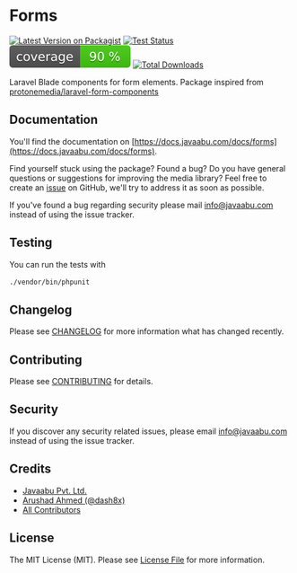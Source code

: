# Forms

[![Latest Version on Packagist](https://img.shields.io/packagist/v/javaabu/forms.svg?style=flat-square)](https://packagist.org/packages/javaabu/forms)
[![Test Status](../../actions/workflows/run-tests.yml/badge.svg)](../../actions/workflows/run-tests.yml)
![Code Coverage Badge](./.github/coverage.svg)
[![Total Downloads](https://img.shields.io/packagist/dt/javaabu/forms.svg?style=flat-square)](https://packagist.org/packages/javaabu/forms)

Laravel Blade components for form elements. Package inspired from [protonemedia/laravel-form-components](https://github.com/protonemedia/laravel-form-components)


## Documentation

You'll find the documentation on [https://docs.javaabu.com/docs/forms](https://docs.javaabu.com/docs/forms).

Find yourself stuck using the package? Found a bug? Do you have general questions or suggestions for improving the media library? Feel free to create an [issue](../../issues) on GitHub, we'll try to address it as soon as possible.

If you've found a bug regarding security please mail [info@javaabu.com](mailto:info@javaabu.com) instead of using the issue tracker.


## Testing

You can run the tests with

``` bash
./vendor/bin/phpunit
```

## Changelog

Please see [CHANGELOG](CHANGELOG.md) for more information what has changed recently.

## Contributing

Please see [CONTRIBUTING](CONTRIBUTING.md) for details.

## Security

If you discover any security related issues, please email [info@javaabu.com](mailto:info@javaabu.com) instead of using the issue tracker.

## Credits

- [Javaabu Pvt. Ltd.](https://github.com/javaabu)
- [Arushad Ahmed (@dash8x)](http://arushad.com)
- [All Contributors](../../contributors)

## License

The MIT License (MIT). Please see [License File](LICENSE.md) for more information.
